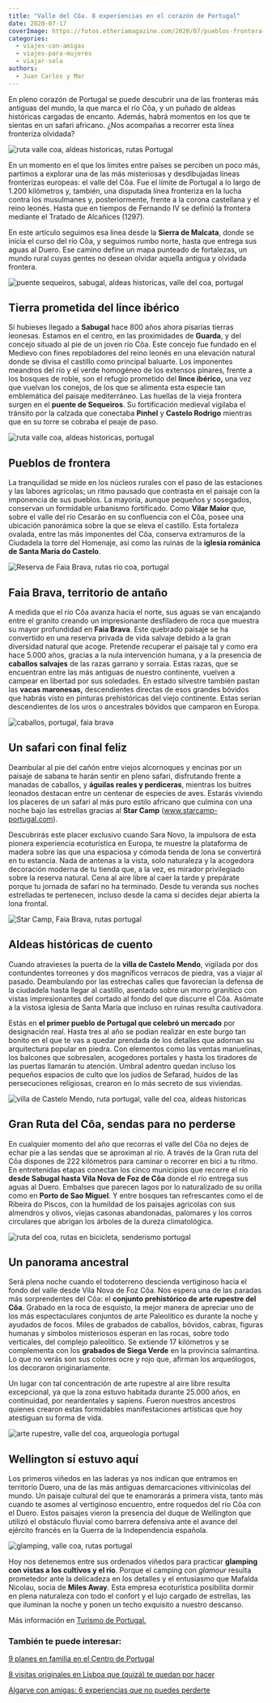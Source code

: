 ```yaml
---
title: "Valle del Côa. 8 experiencias en el corazón de Portugal"
date: 2020-07-17
coverImage: https://fotos.etheriamagazine.com/2020/07/pueblos-frontera-portugal-faia-brava.jpg
categories: 
  - viajes-con-amigas
  - viajes-para-mujeres
  - viajar-sola
authors: 
  - Juan Carlos y Mar
---
```


En pleno corazón de Portugal se puede descubrir una de las fronteras más antiguas del 
mundo, la que marca el río Côa, y un puñado de aldeas históricas cargadas de encanto. 
Además, habrá momentos en los que te sientas en un safari africano. ¿Nos acompañas a 
recorrer esta línea fronteriza olvidada? 

![ruta valle coa, aldeas historicas, rutas Portugal](https://fotos.etheriamagazine.com/2020/07/ruta-aldeas-historicas-portugal-900x601.jpg "Mafalda Nicolau de Almeida y Joao, propietarios de Fly Camp.")

En un momento en el que los límites entre países se perciben un poco más, partimos a 
explorar una de las más misteriosas y desdibujadas líneas fronterizas europeas: el valle 
del Côa. Fue el límite de Portugal a lo largo de 1.200 kilómetros y, también, una 
disputada línea fronteriza en la lucha contra los musulmanes y, posteriormente, frente a 
la corona castellana y el reino leonés. Hasta que en tiempos de Fernando IV se definió 
la frontera mediante el Tratado de Alcañices (1297). 

En este artículo seguimos esa línea desde la **Sierra de Malcata**, donde se inicia el 
curso del río Côa, y seguimos rumbo norte, hasta que entrega sus aguas al Duero. Ese 
camino define un mapa punteado de fortalezas, un mundo rural cuyas gentes no desean 
olvidar aquella antigua y olvidada frontera. 

![puente sequeiros, sabugal, aldeas historicas, valle del coa, portugal](https://fotos.etheriamagazine.com/2020/07/puente-sequeiros-sabugal-900x599.jpg "Puente de Sequeiros, en Sabugal.")

## Tierra prometida del lince ibérico

Si hubieses llegado a **Sabugal** hace 800 años ahora pisarías tierras leonesas. Estamos 
en el centro, en las proximidades de **Guarda**, y del concejo situado al pie de un 
joven río Côa. Este concejo fue fundado en el Medievo con fines repobladores del reino 
leonés en una elevación natural donde se divisa el castillo como principal baluarte. Los 
imponentes meandros del río y el verde homogéneo de los extensos pinares, frente a los 
bosques de roble, son el refugio prometido del **lince ibérico,** una vez que vuelvan 
los conejos, de los que se alimenta esta especie tan emblemática del paisaje 
mediterráneo. Las huellas de la vieja frontera surgen en el **puente de Sequeiros**. Su 
fortificación medieval vigilaba el tránsito por la calzada que conectaba **Pinhel** y 
**Castelo Rodrigo** mientras que en su torre se cobraba el peaje de paso. 

![ruta valle coa, aldeas historicas, portugal](https://fotos.etheriamagazine.com/2020/07/ruta-rio-coa-portugal-900x601.jpg "Indicaciones de rutas en El Valle del Coa.")

## Pueblos de frontera

La tranquilidad se mide en los núcleos rurales con el paso de las estaciones y las 
labores agrícolas; un ritmo pausado que contrasta en el paisaje con la imponencia de sus 
pueblos. La mayoría, aunque pequeños y sosegados, conservan un formidable urbanismo 
fortificado. Como **Vilar Maior** que, sobre el valle del río Cesarão en su confluencia 
con el Côa, posee una ubicación panorámica sobre la que se eleva el castillo. Esta 
fortaleza ovalada, entre las más imponentes del Côa, conserva extramuros de la Ciudadela 
la torre del Homenaje, así como las ruinas de la **iglesia románica de Santa María do 
Castelo**. 

![Reserva de Faia Brava, rutas rio coa, portugal](https://fotos.etheriamagazine.com/2020/07/rutas-portugal-faia-brava-900x600.jpg "Reserva de Faia Brava.")

## Faia Brava, territorio de antaño

A medida que el río Côa avanza hacia el norte, sus aguas se van encajando entre el 
granito creando un impresionante desfiladero de roca que muestra su mayor profundidad en 
**Faia Brava**. Este quebrado paisaje se ha convertido en una reserva privada de vida 
salvaje debido a la gran diversidad natural que acoge. Pretende recuperar el paisaje tal 
y como era hace 5.000 años, gracias a la nula intervención humana, y a la presencia de 
**caballos salvajes** de las razas garrano y sorraia. Estas razas, que se encuentran 
entre las más antiguas de nuestro continente, vuelven a campear en libertad por sus 
soledades. En estado silvestre también pastan las **vacas maronesas,** descendientes 
directas de esos grandes bóvidos que habrás visto en pinturas prehistóricas del viejo 
continente. Estas serían descendientes de los uros o ancestrales bóvidos que camparon en 
Europa. 

![caballos, portugal, faia brava](https://fotos.etheriamagazine.com/2020/07/safari-caballos-portugal-900x600.jpg "Caballos de la raza sorraia, en libertad.")

## Un safari con final feliz

Deambular al pie del cañón entre viejos alcornoques y encinas por un paisaje de sabana 
te harán sentir en pleno safari, disfrutando frente a manadas de caballos, y **águilas 
reales y perdiceras**, mientras los buitres leonados destacan entre un centenar de 
especies de aves. Estarás viviendo los placeres de un safari al más puro estilo africano 
que culmina con una noche bajo las estrellas gracias al **Star Camp** 
(www.starcamp-portugal.com). 

Descubrirás este placer exclusivo cuando Sara Novo, la impulsora de esta pionera 
experiencia ecoturística en Europa, te muestre la plataforma de madera sobre las que una 
espaciosa y cómoda tienda de lona se convertirá en tu estancia. Nada de antenas a la 
vista, solo naturaleza y la acogedora decoración moderna de tu tienda que, a la vez, es 
mirador privilegiado sobre la reserva natural. Cena al aire libre al caer la tarde y 
prepárate porque tu jornada de safari no ha terminado. Desde tu veranda sus noches 
estrelladas te pertenecen, incluso desde la cama si decides dejar abierta la lona 
frontal. 

![Star Camp, Faia Brava, rutas portugal](https://fotos.etheriamagazine.com/2020/07/aldeas-historicas-glamping-900x571.jpg "Star Camp, en Faia Brava.")

## Aldeas históricas de cuento

Cuando atravieses la puerta de la **villa de Castelo Mendo**, vigilada por dos 
contundentes torreones y dos magníficos verracos de piedra, vas a viajar al pasado. 
Deambulando por las estrechas calles que favorecían la defensa de la ciudadela hasta 
llegar al castillo, asentado sobre un morro granítico con vistas impresionantes del 
cortado al fondo del que discurre el Côa. Asómate a la vistosa iglesia de Santa María 
que incluso en ruinas resulta cautivadora. 

Estás en **el primer pueblo de Portugal que celebró un mercado** por designación real. 
Hasta tres al año se podían realizar en este burgo tan bonito en el que te vas a quedar 
prendada de los detalles que adornan su arquitectura popular en piedra. Con elementos 
como las ventas manuelinas, los balcones que sobresalen, acogedores portales y hasta los 
tiradores de las puertas llamarán tu atención. Umbral adentro quedan incluso los 
pequeños espacios de culto que los judíos de Sefarad, huidos de las persecuciones 
religiosas, crearon en lo más secreto de sus viviendas. 

![villa de Castelo Mendo, ruta portugal, valle del coa, aldeas historicas](https://fotos.etheriamagazine.com/2020/07/aldeas-portugal-valle-coa-900x601.jpg "Villa de Castelo Mendo.")

## Gran Ruta del Côa, sendas para no perderse

En cualquier momento del año que recorras el valle del Côa no dejes de echar pie a las 
sendas que se aproximan al río. A través de la Gran ruta del Côa dispones de 222 
kilómetros para caminar o recorrer en bici a tu ritmo. En entretenidas etapas conectan 
los cinco municipios que recorre el río **desde Sabugal hasta Vila Nova de Foz de Côa** 
donde el río entrega sus aguas al Duero. Embalses que parecen lagos por lo naturalizado 
de su orilla como en **Porto de Sao Miguel**. Y entre bosques tan refrescantes como el 
de Ribeira do Piscos, con la humildad de los paisajes agrícolas con sus almendros y 
olivos, viejas casonas abandonadas, palomares y los corros circulares que abrigan los 
árboles de la dureza climatológica. 

![ruta del coa, rutas en bicicleta, senderismo portugal](https://fotos.etheriamagazine.com/2020/07/ruta-coa-portugal-900x601.jpg "Gran ruta del Côa, 222 km para recorrer en bici o a pie.")

## Un panorama ancestral

Será plena noche cuando el todoterreno descienda vertiginoso hacia el fondo del valle 
desde Vila Nova de Foz Côa. Nos espera una de las paradas más sorprendentes del Côa: el 
**conjunto prehistórico de arte rupestre del Côa**. Grabado en la roca de esquisto, la 
mejor manera de apreciar uno de los más espectaculares conjuntos de arte Paleolítico es 
durante la noche y ayudados de focos. Miles de grabados de caballos, bóvidos, cabras, 
figuras humanas y símbolos misteriosos esperan en las rocas, sobre todo verticales, del 
complejo paleolítico. Se extiende 17 kilómetros y se complementa con los **grabados de 
Siega Verde** en la provincia salmantina. Lo que no verás son sus colores ocre y rojo 
que, afirman los arqueólogos, los decoraron originariamente. 

Un lugar con tal concentración de arte rupestre al aire libre resulta excepcional, ya 
que la zona estuvo habitada durante 25.000 años, en continuidad, por neardentales y 
sapiens. Fueron nuestros ancestros quienes crearon estas formidables manifestaciones 
artísticas que hoy atestiguan su forma de vida. 

![arte rupestre, valle del coa, arqueologia portugal](https://fotos.etheriamagazine.com/2020/07/portugal-unesco-penascosa-900x601.jpg "Arte rupestre en el Valle del Côa.")

## Wellington sí estuvo aquí

Los primeros viñedos en las laderas ya nos indican que entramos en territorio Duero, una 
de las más antiguas demarcaciones vitivinícolas del mundo. Un paisaje cultural del que 
te enamorarás a primera vista, tanto más cuando te asomes al vertiginoso encuentro, 
entre roquedos del río Côa con el Duero. Estos paisajes vieron la presencia del duque de 
Wellington que utilizó el obstáculo fluvial como barrera defensiva ante el avance del 
ejército francés en la Guerra de la Independencia española. 

![glamping, valle coa, rutas portugal](https://fotos.etheriamagazine.com/2020/07/pueblos-frontera-portugal-faia-brava-900x601.jpg "Glamping junto al río Côa.")

Hoy nos detenemos entre sus ordenados viñedos para practicar **glamping con vistas a los 
cultivos y el río**. Porque el camping con _glamour_ resulta prometedor ante la 
delicadeza en los detalles y el entusiasmo que Mafalda Nicolau, socia de **Miles Away**. 
Esta empresa ecoturística posibilita dormir en plena naturaleza con todo el confort y el 
lujo cargado de estrellas, las que iluminan la noche y ponen un techo exquisito a 
nuestro descanso. 

Más información en [Turismo de Portugal.](https://www.visitportugal.com/es) 

### También te puede interesar:

[9 planes en familia en el Centro de 
Portugal](https://etheriamagazine.com/2019/06/28/planes-divertidos-viajes-familia-portugal/) 

[8 visitas originales en Lisboa que (quizá) te quedan por 
hacer](https://etheriamagazine.com/2021/10/27/8-visitas-originales-en-lisboa/) 

[Algarve con amigas: 6 experiencias que no puedes 
perderte](https://etheriamagazine.com/2021/10/07/planes-imprescindibles-algarve-con-amigas/)
